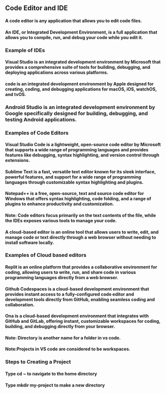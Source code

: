 ## Code Editor and IDE

#### A code editor is any application that allows you to edit code files. 

#### An IDE, or Integrated Development Environment, is a full application that allows you to compile, run, and debug your code while you edit it.


### Example of IDEs

#### Visual Studio is an integrated development environment by Microsoft that provides a comprehensive suite of tools for building, debugging, and deploying applications across various platforms.

#### code is an integrated development environment by Apple designed for creating, coding, and debugging applications for macOS, iOS, watchOS, and tvOS.

### Android Studio is an integrated development environment by Google specifically designed for building, debugging, and testing Android applications.


### Examples of Code Editors

#### Visual Studio Code is a lightweight, open-source code editor by Microsoft that supports a wide range of programming languages and provides features like debugging, syntax highlighting, and version control through extensions.

#### Sublime Text is a fast, versatile text editor known for its sleek interface, powerful features, and support for a wide range of programming languages through customizable syntax highlighting and plugins.

#### Notepad++ is a free, open-source, text and source code editor for Windows that offers syntax highlighting, code folding, and a range of plugins to enhance productivity and customization.

#### Note: Code editors focus primarily on the text contents of the file, while the IDEs exposes various tools to manage your code.

#### A cloud-based editor is an online tool that allows users to write, edit, and manage code or text directly through a web browser without needing to install software locally.

### Examples of Cloud based editors

#### Replit is an online platform that provides a collaborative environment for coding, allowing users to write, run, and share code in various programming languages directly from a web browser.

#### Github Codespaces is a cloud-based development environment that provides instant access to a fully-configured code editor and development tools directly from GitHub, enabling seamless coding and collaboration.

#### Ona is a cloud-based development environment that integrates with GitHub and GitLab, offering instant, customizable workspaces for coding, building, and debugging directly from your browser.



#### Note: Directory is another name for a folder in vs code.

#### Note:Projects in VS code are considered to be workspaces.


### Steps to Creating a Project
#### Type cd ~ to navigate to the home directory 
#### Type mkdir my-project to make a new directory 